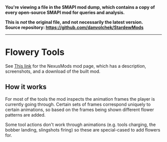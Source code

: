 **You're viewing a file in the SMAPI mod dump, which contains a copy of every open-source SMAPI mod
for queries and analysis.**

**This is _not_ the original file, and not necessarily the latest version.**  
**Source repository: https://github.com/danvolchek/StardewMods**

----

# Flowery Tools


See [This link](http://www.nexusmods.com/stardewvalley/mods/6203) for the NexusMods mod page, which has a description, screenshots, and a download of the built mod.

## How it works

For most of the tools the mod inspects the animation frames the player is currently going through. Certain sets of frames correspond uniquely to certain animations, so based on the frames being shown different flower patterns are added.

Some tool actions don't work through animations (e.g. tools charging, the bobber landing, slingshots firing) so these are special-cased to add flowers for.